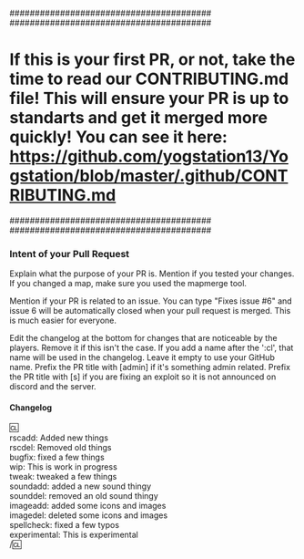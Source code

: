 ########################################
########################################
# If this is your first PR, or not, take the time to read our CONTRIBUTING.md file! This will ensure your PR is up to standarts and get it merged more quickly! You can see it here: https://github.com/yogstation13/Yogstation/blob/master/.github/CONTRIBUTING.md
########################################
########################################

### Intent of your Pull Request

Explain what the purpose of your PR is.
Mention if you tested your changes. If you changed a map, make sure you used the mapmerge tool.

Mention if your PR is related to an issue.
You can type "Fixes issue #6" and issue 6 will be automatically closed when your pull request is merged. This is much easier for everyone.

Edit the changelog at the bottom for changes that are noticeable by the players. Remove it if this isn't the case.
If you add a name after the ':cl', that name will be used in the changelog. Leave it empty to use your GitHub name.
Prefix the PR title with [admin] if it's something admin related.
Prefix the PR title with [s] if you are fixing an exploit so it is not announced on discord and the server.

#### Changelog

:cl:  
rscadd: Added new things  
rscdel: Removed old things  
bugfix: fixed a few things  
wip: This is work in progress  
tweak: tweaked a few things  
soundadd: added a new sound thingy  
sounddel: removed an old sound thingy  
imageadd: added some icons and images  
imagedel: deleted some icons and images  
spellcheck: fixed a few typos  
experimental: This is experimental  
/:cl:
